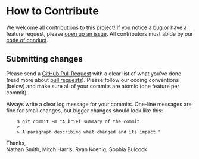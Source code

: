 # How to Contribute

We welcome all contributions to this project! If you notice a bug or have a feature request, please [open up an issue](https://github.com/WraySmith/boardgame-explorer/issues). All contributors must abide by our [code of conduct](https://github.com/WraySmith/boardgame-explorer/blob/main/CODE_OF_CONDUCT.md).

## Submitting changes

Please send a [GitHub Pull Request](https://github.com/WraySmith/boardgame-explorer/pull/new/main) with a clear list of what you've done (read more about [pull requests](https://docs.github.com/en/github/collaborating-with-issues-and-pull-requests/about-pull-requests)). Please follow our coding conventions (below) and make sure all of your commits are atomic (one feature per commit).

Always write a clear log message for your commits. One-line messages are fine for small changes, but bigger changes should look like this:
```
    $ git commit -m "A brief summary of the commit
    > 
    > A paragraph describing what changed and its impact."
```

Thanks,  
Nathan Smith, Mitch Harris, Ryan Koenig, Sophia Bulcock